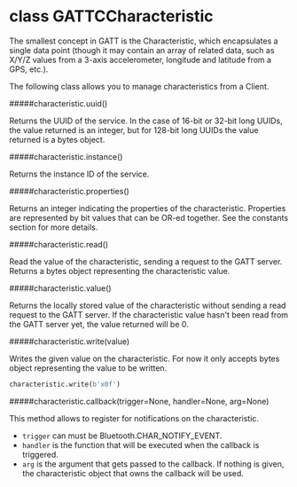 # class GATTCCharacteristic
The smallest concept in GATT is the Characteristic, which encapsulates a single data point (though it may contain an array of related data, such as X/Y/Z values from a 3-axis accelerometer, longitude and latitude from a GPS, etc.).

The following class allows you to manage characteristics from a Client.

#####<function>characteristic.uuid()</function>

Returns the UUID of the service. In the case of 16-bit or 32-bit long UUIDs, the value returned is an integer, but for 128-bit long UUIDs the value returned is a bytes object.

#####<function>characteristic.instance()</function>

Returns the instance ID of the service.

#####<function>characteristic.properties()</function>

Returns an integer indicating the properties of the characteristic. Properties are represented by bit values that can be OR-ed together. See the constants section for more details.

#####<function>characteristic.read()</function>

Read the value of the characteristic, sending a request to the GATT server. Returns a bytes object representing the characteristic value.

#####<function>characteristic.value()</function>

Returns the locally stored value of the characteristic without sending a read request to the GATT server. If the characteristic value hasn't been read from the GATT server yet, the value returned will be 0.

#####<function>characteristic.write(value)</function>

Writes the given value on the characteristic. For now it only accepts bytes object representing the value to be written.

```python
characteristic.write(b'x0f')
```

#####<function>characteristic.callback(trigger=None, handler=None, arg=None)</function>

This method allows to register for notifications on the characteristic.

- `trigger` can must be <constant>Bluetooth.CHAR_NOTIFY_EVENT</constant>.
- `handler` is the function that will be executed when the callback is triggered.
- `arg` is the argument that gets passed to the callback. If nothing is given, the characteristic object that owns the callback will be used.
